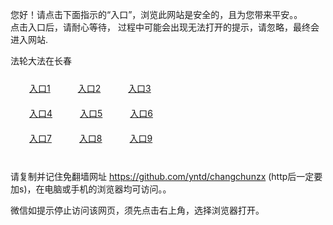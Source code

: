 您好！请点击下面指示的“入口”，浏览此网站是安全的，且为您带来平安。。 <br/>
点击入口后，请耐心等待， 过程中可能会出现无法打开的提示，请忽略，最终会进入网站. </br>

法轮大法在长春<br/>
<div style="padding:10px"><a style="margin:20px" target="_blank" href="https://d29ufb5madxyu0.cloudfront.net/2Qpsp?appsvve" id="ccLink1" rel="nofollow">入口1</a> <a target="_blank" style="margin:20px" href="https://d1ym84ek0jibyo.cloudfront.net/2Qpsp?vggst" id="ccLink2" rel="nofollow">入口2</a> <a style="margin:20px" target="_blank" href="https://d1vuspwdcltdgz.cloudfront.net/2Qpsp?hbhpief" id="ccLink3" rel="nofollow">入口3</a></div>

<div style="padding:10px" ><a style="margin:20px" target="_blank" href="https://d29ufb5madxyu0.cloudfront.net/2Qpsp?appsvve" id="ccLink4" rel="nofollow">入口4</a> <a style="margin:20px" href="https://d1ym84ek0jibyo.cloudfront.net/2Qpsp?vggst" target="_blank" id="ccLink5" rel="nofollow">入口5</a> <a style="margin:20px" href="https://d1vuspwdcltdgz.cloudfront.net/2Qpsp?hbhpief" target="_blank" id="ccLink6" rel="nofollow">入口6</a></div>

<div style="padding:10px"><a style="margin:20px" target="_blank" href="https://d29ufb5madxyu0.cloudfront.net/2Qpsp?appsvve" id="ccLink7" rel="nofollow">入口7</a> <a style="margin:20px" href="https://d1ym84ek0jibyo.cloudfront.net/2Qpsp?vggst" target="_blank" id="ccLink8" rel="nofollow">入口8</a> <a style="margin:20px" target="_blank" href="https://d1vuspwdcltdgz.cloudfront.net/2Qpsp?hbhpief" id="ccLink9" rel="nofollow">入口9</a></div>

<br/>



请复制并记住免翻墙网址 https://github.com/yntd/changchunzx (http后一定要加s)，在电脑或手机的浏览器均可访问。。<br/>

微信如提示停止访问该网页，须先点击右上角，选择浏览器打开。
